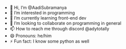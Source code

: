- 👋 Hi, I’m @AadiSubramanya
- 👀 I’m interested in programming
- 🌱 I’m currently learning front-end dev
- 💞️ I’m looking to collaborate on programming in general
- 📫 How to reach me through discord @adytotally
- 😄 Pronouns: he/him
- ⚡ Fun fact: I know some python as well

<!---
AadiSubramanya/AadiSubramanya is a ✨ special ✨ repository because its `README.md` (this file) appears on your GitHub profile.
You can click the Preview link to take a look at your changes.
--->

